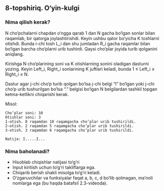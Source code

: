## 8-topshiriq. O‘yin-kulgi
### Nima qilish kerak?
N cho‘pchalarni chapdan o‘ngga qarab 1 dan N gacha bo‘lgan sonlar bilan raqamlab, bir qatorga joylashtirishdi. Keyin ushbu qator bo‘yicha K toshlarni otishdi. Bunda i-chi tosh L_i dan shu jumladan R_i gacha raqamlar bilan bo‘lgan barcha cho‘plarni urib tushirdi. Qaysi cho‘plar joyida turib qolganini aniqlang.

Kirishga N cho‘plarining soni va K otishlarning  sonini oladigan dasturni yozing. Keyin Left_i, Right_i sonlarining K juftlari keladi, bunda 1 ≤ Left_i ≤ Right_i ≤ N.

Dastur agar  j-chi cho‘p turib qolgan bo‘lsa j-chi belgi “I” bo‘lgan yoki j-chi  cho‘p urib tushurilgan bo‘lsa “.” belgisi bo‘lgan N belgilardan tashkil topgan ketma-ketlikni chiqarishi kerak.

Misol:

```
Cho‘plar soni: 10 
Otishlar soni: 3
1-otish. 8 raqamdan 10 raqamgacha cho‘plar urib tushirildi.
2-otish. 2 raqamdan 5 raqamgacha cho‘plar urib tushirildi.
3-otish. 3 raqamdan 6 raqamgacha cho‘plar urib tushirildi.

Natija: I.....I...
```
### Nima baholanadi?
- Hisoblab chiqishlar natijasi to‘g‘ri
- Input kiritish uchun to‘g‘ri takliflarga ega. 
- Chiqarib berish shakli misolga to‘g‘ri keladi.
- O‘zgaruvchilar va funksiyalar faqat a, b, c, d bo‘lib qolmagan, ma’noli nomlarga ega (bu haqda batafsil 2.3-videoda).
